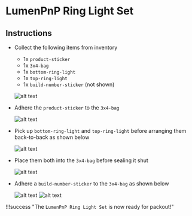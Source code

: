 # LumenPnP Ring Light Set

## Instructions

- Collect the following items from inventory
    - 1x `product-sticker`
    - 1x `3x4-bag`
    - 1x `bottom-ring-light`
    - 1x `top-ring-light`
    - 1x `build-number-sticker` (not shown)

    ![alt text](img/IMG_0791.webp)

- Adhere the `product-sticker` to the `3x4-bag`

    ![alt text](img/IMG_0792.webp)

- Pick up `bottom-ring-light` and `top-ring-light` before arranging them back-to-back as shown below

    ![alt text](img/IMG_0793.webp)

- Place them both into the `3x4-bag` before sealing it shut

    ![alt text](img/IMG_0794.webp)

- Adhere a `build-number-sticker` to the `3x4-bag` as shown below

    ![alt text](img/IMG_0795.webp)
    ![alt text](img/IMG_0796.webp)

!!!success "The `LumenPnP Ring Light Set` is now ready for packout!"
